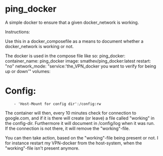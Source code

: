 # ping_docker
A simple docker to ensure that a given docker_network is working.

Instructions:

Use this in a docker_composefile as a means to document whether a docker_network is working or not.

The docker is used in the compose file like so:
</code>
ping_docker:
  container_name: ping_docker
  image: smathev/ping_docker:latest
   restart: "no"
   network_mode:
        "service:'the_VPN_docker you want to verify for being up or down'"
    volumes:
  # Config:
        - 'Host-Mount for config dir':/config:rw
</code>
The container will then, every 10 minutes check for connection to google.com, and if it is there will create (or leave) a file called "working" in the config-dir. Furthermore it will document in /config/log when it was run. If the connection is not there, it will remove the "working"-file.

You can then take action, based on the "working"-file being present or not. I for instance restart my VPN-docker from the host-system, when the "working"-file isn't present anymore.
